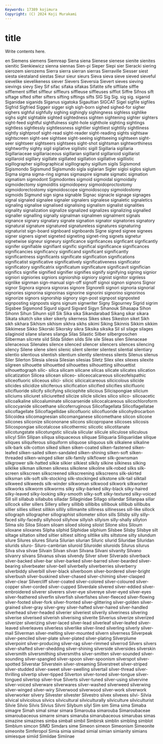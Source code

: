 ```yaml
---
Keywords: 17389 kojimura
Copyright: (C) 2024 Koji Murakami
---
```


# title

Write contents here.



en Siemens siemens Siemreap Siena siena Sienese sienese sienite sienites
sienitic Sienkiewicz sienna siennas Sien-pi Sieper Siepi sier Sieracki siering
sierozem sierozems Sierra sierra sierran sierras Sierraville Siesser siest siesta
siestaland siestas Sieur sieur sieurs Sieva sieva sieve sieved sieveful
sievelike sievelikeness siever Sievers Sieversia Sievert sieves sieving sievings sievy
Siey Sif sifac sifaka sifakas Sifatite sife siffilate siffle sifflement
sifflet siffleur siffleurs siffleuse siffleuses sifflot Siffre Sifnos sift siftage
sifted sifter sifters sifting siftings sifts SIG Sig Sig. sig
sig. siganid Siganidae siganids Siganus sigatoka Sigaultian SIGCAT Sigel sigfile
sigfiles Sigfrid Sigfried Siggeir sigger sigh sigh-born sighed sighed-for sigher
sighers sighful sighfully sighing sighingly sighingness sighless sighlike sighs sight
sightable sighted sightedness sighten sightening sighter sighters sight-feed sightful sightfulness
sight-hole sighthole sighting sightings sightless sightlessly sightlessness sightlier sightliest sightlily
sightliness sightly sightproof sight-read sight-reader sight-reading sights sightsaw sightscreen sight-see
sightsee sight-seeing sightseeing sightseen sight-seer sightseer sightseers sightsees sight-shot sightsman
sightworthiness sightworthy sighty sigil sigilative sigilistic sigill Sigillaria sigillaria Sigillariaceae
sigillariaceous sigillarian sigillarid sigillarioid sigillarist sigillaroid sigillary sigillate sigillated sigillation
sigillative sigillistic sigillographer sigillographical sigillography sigillum sigils Sigismond Sigismondo Sigismund
Sigismundo sigla siglarian Sigler sigloi siglos siglum Sigma sigma sigma-ring
sigmas sigmaspire sigmate sigmatic sigmation sigmatism sigmodont Sigmodontes sigmoid sigmoidal
sigmoidally sigmoidectomy sigmoiditis sigmoidopexy sigmoidoproctostomy sigmoidorectostomy sigmoidoscope sigmoidoscopy sigmoidostomy sigmoids
Sigmund sign signa signable Signac signacle signage signages signal signaled
signalee signaler signalers signalese signaletic signaletics signaling signalise signalised signalising
signalism signalist signalities signality signalization signalize signalized signalizes signalizing signalled
signaller signalling signally signalman signalmen signalment signals signance signary signatary
signate signation signator signatories signatory signatural signature signatured signatureless signatures
signaturing signaturist sign-board signboard signboards Signe signed signee signees signer
signers signet signeted signeting signet-ring signets signetur signetwise signeur signeury
signficance signficances signficant signficantly signifer signifiable signifiant signific significal significance
significances significancies significancy significand significant significantly significantness significants significate signification
significations significatist significative significatively significativeness significator significatory significatrix significatum significature
significavit significian significs signifie signified signifier signifies signify signifying signing
signior signiori signiories signiors signiorship signiory signist signitor signless signlike
signman sign-manual sign-off signoff signoi signon signons Signor signor Signora
signora signoras signore Signorelli signori signoria signorial signories signorina signorinas
signorine signorini signorino signorinos signorize signors signorship signory sign-post signpost
signposted signposting signposts signs signum signwriter Signy Sigourney Sigrid sigrim
Sigsbee Sigsmond Sigurd sigurd Sigvard Sigyn Sihanouk Sihasapa Sihon Sihonn
Sihun Sihunn sijill Sik Sika sika Sikandarabad Sikang sikar sikara
Sikata sikatch sike siker sikerly sikerness Sikes sikes Sikeston siket
Sikh sikh sikhara Sikhism sikhism sikhra sikhs sikimi Siking Sikinnis
Sikkim sikkim Sikkimese Sikko Sikorski Sikorsky sikra Siksika siksika Sil
sil silage silages silaginoid silane silanes silanga Silas Silastic Silber
silbergroschen Silberman silcrete sild Silda Silden silds Sile sile Sileas
silen Silenaceae silenaceous Silenales silence silenced silencer silencers silences silencing
silency Silene silene sileni silenic silent silenter silentest silential silentiary
silentio silentious silentish silentium silently silentness silents Silenus silenus Siler
Silerton Silesia silesia Silesian silesias Siletz Silex silex silexes silexite
silgreen silhouette silhouetted silhouettes silhouetting silhouettist silhouettograph silic- silica silicam
silicane silicas silicate silicates silication silicatization Silicea silicean siliceo- siliceocalcareous
siliceofelspathic siliceofluoric siliceous silici- silicic silicicalcareous silicicolous silicide silicides silicidize
siliciferous silicification silicified silicifies silicifluoric silicifluoride silicify silicifying siliciophite silicious
Silicispongiae silicium siliciums siliciuret siliciuretted silicize silicle silicles silico silico-
silicoacetic silicoalkaline silicoaluminate silicoarsenide silicocalcareous silicochloroform silicocyanide silicoethane silicoferruginous Silicoflagellata
Silicoflagellatae silicoflagellate Silicoflagellidae silicofluoric silicofluoride silicohydrocarbon Silicoidea silicomagnesian silicomanganese silicomethane
silicon silicone silicones siliconize silicononane silicons silicopropane silicoses silicosis Silicospongiae
silicotalcose silicothermic silicotic silicotitanate silicotungstate silicotungstic silicula silicular silicule siliculose
siliculous silicyl Silin Silipan siliqua siliquaceous siliquae Siliquaria Siliquariidae silique
siliques siliquiferous siliquiform siliquose siliquous silk silkalene silkaline silk-bark silk-cotton
silked silken silken-coated silken-fastened silken-leafed silken-sailed silken-sandaled silken-shining silken-soft silken-threaded
silken-winged silker silk-family silkflower silk-gownsman silkgrower silk-hatted silkie silkier silkiest
silkily silkine silkiness silking silklike silkman silkmen silkness silkolene silkoline
silk-robed silks silk-screen silkscreen silkscreened silkscreening silkscreens silk-skirted silksman silk-soft
silk-stocking silk-stockinged silkstone silk-tail silktail silkweed silkweeds silk-winder silkwoman silkwood
silkwork silkworker silkworks silkworm silkworms silky silky-barked silky-black silky-haired silky-leaved
silky-looking silky-smooth silky-soft silky-textured silky-voiced Sill sill sillabub sillabubs silladar
Sillaginidae Sillago sillandar Sillanpaa sillar sillcock siller sillers Sillery sillery
sillibib sillibibs sillibouk sillibub sillibubs sillier sillies silliest sillikin sillily
sillimanite silliness sillinesses sill-like sillock sillograph sillographer sillographist sillometer sillon
sills Sillsby silly silly-faced silly-facedly sillyhood sillyhow sillyish sillyism silly-shally
sillyton Silma silo Siloa Siloam siloam siloed siloing siloist Silone
silos Siloum siloxane siloxanes Silpha silphid Silphidae silphium Silsbee Silsby
Silsbye silt siltage siltation silted siltier siltiest silting siltlike silts
siltstone silty silundum silure Silures silures Siluria Silurian silurian Siluric
silurid Siluridae Siluridan silurids siluro- Siluro-cambrian siluroid Siluroidei siluroids Silurus
silurus Silva silva silvae Silvain Silvan silvan Silvana Silvani silvanity
Silvano silvanry silvans Silvanus silvas silvendy Silver silver Silverado silverback
silver-backed silver-bar silver-barked silver-barred silver-bearded silver-bearing silverbeater silver-bell silverbelly silverberries
silverberry silverbiddy silverbill silver-black silverboom silver-bordered silver-bright silverbush silver-buskined silver-chased
silver-chiming silver-clasped silver-clear Silvercliff silver-coated silver-colored silver-coloured silver-copper silver-corded silver-cupped
Silverdale silvered silver-eddied silver-embroidered silverer silverers silver-eye silvereye silver-eyed silver-eyes
silver-feathered silverfin silverfish silverfishes silver-fleeced silver-flowing silver-footed silver-fork silver-fronted silver-glittering
silver-golden silver-grained silver-gray silver-grey silver-hafted silver-haired silver-handled silverhead silver-headed silverier
silveriest silverily silveriness silvering silverise silverised silverish silverising silverite Silverius
silverize silverized silverizer silverizing silver-laced silver-lead silverleaf silver-leafed silver-leaved silverleaves
silverless silverlike silver-lined silverling silverly silver-mail Silverman silver-melting silver-mounted silvern
silverness Silverpeak silver-penciled silver-plate silver-plated silver-plating Silverplume silverpoint silver-producing silver-rag
silver-rimmed silverrod Silvers silvers silver-shafted silver-shedding silver-shining silverside silversides silverskin
silversmith silversmithing silversmiths silver-smitten silver-sounded silver-sounding silver-spangled silver-spoon silver-spoonism silverspot
silver-spotted Silverstar Silverstein silver-streaming Silverstreet silver-striped silver-studded silver-sweet silver-swelling silvertail
silver-thread silver-thrilling silvertip silver-tipped Silverton silver-toned silver-tongue silver-tongued silvertop silver-true
Silverts silver-tuned silver-using silvervine silver-voiced silverware silverwares silver-washed silverweed silverwing
silver-winged silver-wiry Silverwood silverwood silver-work silverwork silverworker silvery Silvester silvester
Silvestro silvex silvexes silvi- Silvia silvical silvicolous silvics silvicultural silviculturally
silviculture silviculturist Silvie Silvio Silvis Silvius Silvni Silybum silyl Sim
sim Sima sima Simaba simagre Simah simal simar simara Simarouba
simarouba Simaroubaceae simaroubaceous simarre simars simaruba simarubaceous simarubas simas simazine
simazines simba simball simbil Simbirsk simblin simbling simblot Simblum simcon
SIMD Simdars sime Simeon simeon Simeonism Simeonite simeonite Simferopol Simia
simia simiad simial simian simianity simians simiesque simiid Simiidae Simiinae
